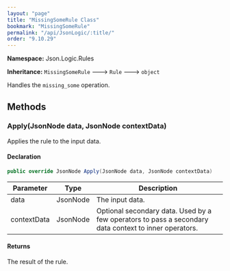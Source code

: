 ```yaml
---
layout: "page"
title: "MissingSomeRule Class"
bookmark: "MissingSomeRule"
permalink: "/api/JsonLogic/:title/"
order: "9.10.29"
---
```

**Namespace:** Json.Logic.Rules

**Inheritance:**
`MissingSomeRule`
 🡒 
`Rule`
 🡒 
`object`

Handles the `missing_some` operation.

## Methods

### Apply(JsonNode data, JsonNode contextData)

Applies the rule to the input data.

#### Declaration

```c#
public override JsonNode Apply(JsonNode data, JsonNode contextData)
```
| Parameter | Type | Description |
|---|---|---|
| data | JsonNode | The input data. |
| contextData | JsonNode | Optional secondary data.  Used by a few operators to pass a secondary<br>    data context to inner operators. |

#### Returns

The result of the rule.

